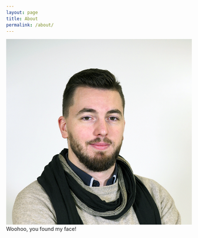 ```yaml
---
layout: page
title: About
permalink: /about/
---
```

![Yep, das my face](/assets/img/about/me.png)
Woohoo, you found my face!
